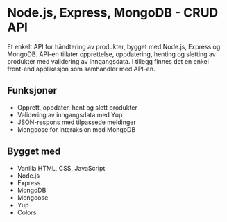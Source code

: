 # Node.js, Express, MongoDB - CRUD API

Et enkelt API for håndtering av produkter, bygget med Node.js, Express og MongoDB. API-en tillater opprettelse, oppdatering, henting og sletting av produkter med validering av inngangsdata. I tillegg finnes det en enkel front-end applikasjon som samhandler med API-en.

## Funksjoner

- Opprett, oppdater, hent og slett produkter
- Validering av inngangsdata med Yup
- JSON-respons med tilpassede meldinger
- Mongoose for interaksjon med MongoDB

## Bygget med

- Vanilla HTML, CSS, JavaScript
- Node.js
- Express
- MongoDB
- Mongoose
- Yup
- Colors
